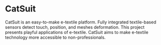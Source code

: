 # CatSuit
CatSuit is an easy-to-make e-textile platform. Fully integrated textile-based sensors detect touch, position, and meshes deformation. This project presents playful applications of e-textile. CatSuit aims to make e-textile technology more accessible to non-professionals.
